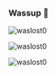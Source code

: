 ### Wassup 👋

<p align="left"> <img src="https://komarev.com/ghpvc/?username=waslost0" alt="waslost0" /></p>

<p><img align="" src="https://github-readme-stats.vercel.app/api/top-langs/?username=waslost0&layout=compact&hide=html,css" alt="waslost0" /></br></p>

<p><img align="" src="https://github-readme-stats.vercel.app/api?username=waslost0&show_icons=true" alt="waslost0" /></p>

